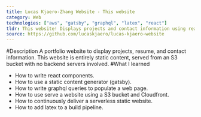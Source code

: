 ```yaml
---
title: Lucas Kjaero-Zhang Website - This website
category: Web
technologies: ["aws", "gatsby", "graphql", "latex", "react"]
tldr: This website! Displays projects and contact information using react and S3.
source: https://github.com/lucaskjaero/lucas-kjaero-website
---
```

#Description
A portfolio website to display projects, resume, and contact information. This website is entirely static content, served from an S3 bucket with no backend servers involved.
#What I learned
- How to write react components.
- How to use a static content generator (gatsby).
- How to write graphql queries to populate a web page.
- How to use serve a website using a S3 bucket and Cloudfront.
- How to continuously deliver a serverless static website.
- How to add latex to a build pipeline.
